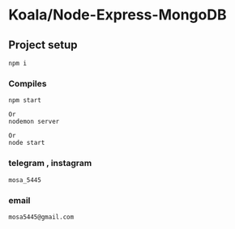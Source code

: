 # Koala/Node-Express-MongoDB

## Project setup
```
npm i
```

### Compiles
```
npm start  

Or
nodemon server

Or
node start
```

### telegram , instagram
```
mosa_5445
```

### email
```
mosa5445@gmail.com
```
